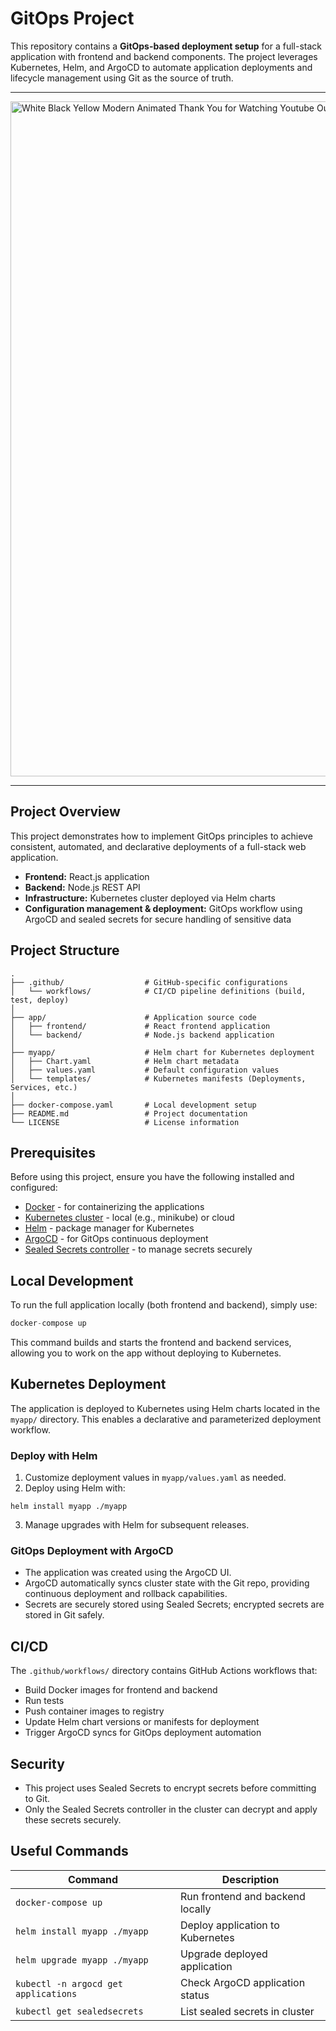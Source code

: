 # GitOps Project

This repository contains a **GitOps-based deployment setup** for a full-stack application with frontend and backend components. The project leverages Kubernetes, Helm, and ArgoCD to automate application deployments and lifecycle management using Git as the source of truth.

---
<img width="1920" height="1080" alt="White Black Yellow Modern Animated Thank You for Watching Youtube Outro (2)" src="https://github.com/user-attachments/assets/75fbc6c2-3301-47e6-86cc-012563bdb5e2" />


---

## Project Overview

This project demonstrates how to implement GitOps principles to achieve consistent, automated, and declarative deployments of a full-stack web application.

- **Frontend:** React.js application
- **Backend:** Node.js REST API
- **Infrastructure:** Kubernetes cluster deployed via Helm charts
- **Configuration management & deployment:** GitOps workflow using ArgoCD and sealed secrets for secure handling of sensitive data

## Project Structure
```
.
├── .github/                  # GitHub-specific configurations
│   └── workflows/            # CI/CD pipeline definitions (build, test, deploy)
│
├── app/                      # Application source code
│   ├── frontend/             # React frontend application
│   └── backend/              # Node.js backend application
│
├── myapp/                    # Helm chart for Kubernetes deployment
│   ├── Chart.yaml            # Helm chart metadata
│   ├── values.yaml           # Default configuration values
│   └── templates/            # Kubernetes manifests (Deployments, Services, etc.)
│
├── docker-compose.yaml       # Local development setup
├── README.md                 # Project documentation
└── LICENSE                   # License information

```

## Prerequisites

Before using this project, ensure you have the following installed and configured:

- [Docker](https://www.docker.com/) - for containerizing the applications
- [Kubernetes cluster](https://kubernetes.io/docs/setup/) - local (e.g., minikube) or cloud
- [Helm](https://helm.sh/) - package manager for Kubernetes
- [ArgoCD](https://argo-cd.readthedocs.io/en/stable/) - for GitOps continuous deployment
- [Sealed Secrets controller](https://github.com/bitnami-labs/sealed-secrets) - to manage secrets securely

## Local Development

To run the full application locally (both frontend and backend), simply use:
```js
docker-compose up
```
This command builds and starts the frontend and backend services, allowing you to work on the app without deploying to Kubernetes.

## Kubernetes Deployment

The application is deployed to Kubernetes using Helm charts located in the `myapp/` directory. This enables a declarative and parameterized deployment workflow.

### Deploy with Helm

1. Customize deployment values in `myapp/values.yaml` as needed.
2. Deploy using Helm with:
```
helm install myapp ./myapp
```

3. Manage upgrades with Helm for subsequent releases.

### GitOps Deployment with ArgoCD

- The application was created using the ArgoCD UI.
- ArgoCD automatically syncs cluster state with the Git repo, providing continuous deployment and rollback capabilities.
- Secrets are securely stored using Sealed Secrets; encrypted secrets are stored in Git safely.

## CI/CD

The `.github/workflows/` directory contains GitHub Actions workflows that:

- Build Docker images for frontend and backend
- Run tests
- Push container images to registry
- Update Helm chart versions or manifests for deployment
- Trigger ArgoCD syncs for GitOps deployment automation

## Security

- This project uses Sealed Secrets to encrypt secrets before committing to Git.
- Only the Sealed Secrets controller in the cluster can decrypt and apply these secrets securely.

## Useful Commands

| Command                          | Description                         |
|---------------------------------|-----------------------------------|
| `docker-compose up`              | Run frontend and backend locally   |
| `helm install myapp ./myapp`    | Deploy application to Kubernetes   |
| `helm upgrade myapp ./myapp`    | Upgrade deployed application       |
| `kubectl -n argocd get applications` | Check ArgoCD application status   |
| `kubectl get sealedsecrets`     | List sealed secrets in cluster     |

